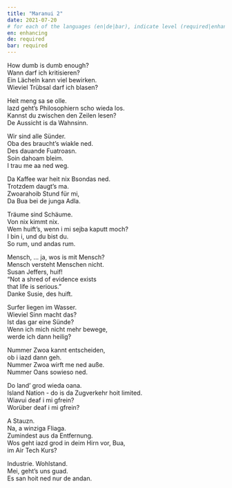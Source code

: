 ```yaml
---
title: "Maranui 2"
date: 2021-07-20
# for each of the languages (en|de|bar), indicate level (required|enhancing|minor|none)
en: enhancing
de: required
bar: required
---
```

How dumb is dumb enough?  
Wann darf ich kritisieren?  
Ein Lächeln kann viel bewirken.  
Wieviel Trübsal darf ich blasen?

Heit meng sa se olle.  
Iazd geht’s Philosophiern scho wieda los.  
Kannst du zwischen den Zeilen lesen?  
De Aussicht is da Wahnsinn.

Wir sind alle Sünder.  
Oba des braucht’s wiakle ned.  
Des dauande Fuatroasn.  
Soin dahoam bleim.  
I trau me aa ned weg.

Da Kaffee war heit nix Bsondas ned.  
Trotzdem daugt’s ma.  
Zwoarahoib Stund für mi,  
Da Bua bei de junga Adla.

Träume sind Schäume.  
Von nix kimmt nix.  
Wem huift’s, wenn i mi sejba kaputt moch?  
I bin i, und du bist du.  
So rum, und andas rum.

Mensch, … ja, wos is mit Mensch?  
Mensch versteht Menschen nicht.  
Susan Jeffers, huif!  
“Not a shred of evidence exists  
that life is serious.”  
Danke Susie, des huift.

Surfer liegen im Wasser.  
Wieviel Sinn macht das?  
Ist das gar eine Sünde?  
Wenn ich mich nicht mehr bewege,  
werde ich dann heilig?

Nummer Zwoa kannt entscheiden,  
ob i iazd dann geh.  
Nummer Zwoa wirft me ned auße.  
Nummer Oans sowieso ned.

Do land’ grod wieda oana.  
Island Nation - do is da Zugverkehr hoit limited.  
Wiavui deaf i mi gfrein?  
Worüber deaf i mi gfrein?

A Stauzn.  
Na, a winziga Fliaga.  
Zumindest aus da Entfernung.  
Wos geht iazd grod in deim Hirn vor, Bua,  
im Air Tech Kurs?

Industrie. Wohlstand.  
Mei, geht’s uns guad.  
Es san hoit ned nur de andan. 
